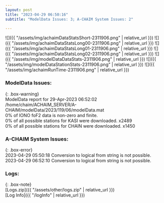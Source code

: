 ```yaml
---
layout: post
title: "2023-04-29 06:50:16"
subtitle: "ModelData Issues: 3; A-CHAIM System Issues: 2"

---
```


![]({{ "/assets/img/achaimDataStatsShort-2311906.png" | relative_url }})
![]({{ "/assets/img/achaimDataStatsLong00-2311906.png" | relative_url }})
![]({{ "/assets/img/achaimDataStatsLong01-2311906.png" | relative_url }})
![]({{ "/assets/img/achaimDataStatsLong02-2311906.png" | relative_url }})
![]({{ "/assets/img/modelDataDataStats-2311906.png" | relative_url }})
![]({{ "/assets/img/modelDataStationStats-2311906.png" | relative_url }})
![]({{ "/assets/img/achaimRunTime-2311906.png" | relative_url }})


### ModelData Issues:  
  
{: .box-warning}  
 ModelData report for 29-Apr-2023 06:52:02   
 /home/chaim/ACHAIM_SERVER/A-CHAIM/modelData/2023/119/06/modelData.mat   
 0% of IONO foF2 data is non-zero and finite.   
 0% of all possible stations for KASI were downloaded. x2489   
 0% of all possible stations for CHAIN were downloaded. x1450   
  
### A-CHAIM System Issues:  
  
{: .box-error}  
2023-04-29 05:50:18 Conversion to logical from string is not possible.  
2023-04-29 06:52:10 Conversion to logical from string is not possible.  

### Logs:  
  
{: .box-note}  
[Logs.zip]({{ "/assets/other/logs.zip" | relative_url }})  
[Log Info]({{ "/logInfo" | relative_url }})  
